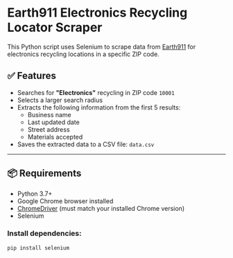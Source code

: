 # Earth911 Electronics Recycling Locator Scraper

This Python script uses Selenium to scrape data from [Earth911](https://search.earth911.com/) for electronics recycling locations in a specific ZIP code.

## ✅ Features

- Searches for **"Electronics"** recycling in ZIP code `10001`
- Selects a larger search radius
- Extracts the following information from the first 5 results:
  - Business name
  - Last updated date
  - Street address
  - Materials accepted
- Saves the extracted data to a CSV file: `data.csv`

---

## 📦 Requirements

- Python 3.7+
- Google Chrome browser installed
- [ChromeDriver](https://sites.google.com/chromium.org/driver/) (must match your installed Chrome version)
- Selenium

### Install dependencies:

```bash
pip install selenium
